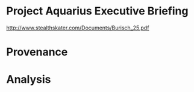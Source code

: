 # Project Aquarius Executive Briefing

http://www.stealthskater.com/Documents/Burisch_25.pdf

# Provenance

# Analysis
